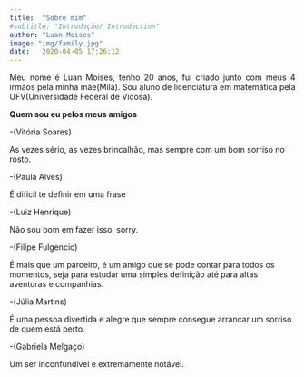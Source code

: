 ```yaml
---
title:  "Sobre mim"
#subtitle: "Introdução/ Introduction"
author: "Luan Moises"
image: "img/family.jpg"
date:   2020-04-05 17:26:12
---
```


<p style="text-align: justify;">
Meu nome é Luan Moises, tenho 20 anos, fui criado junto com meus 4 irmãos pela minha mãe(Mila). Sou aluno de licenciatura em matemática pela UFV(Universidade Federal de Viçosa).
</p>




**Quem sou eu pelos meus amigos**

<p style="text-align: justify;">
 
-(Vitória Soares)

As vezes sério, as vezes brincalhão, mas sempre com um bom sorriso no rosto.






-(Paula Alves)

É difícil te definir em uma frase





-(Luiz Henrique)

Não sou bom em fazer isso, sorry.






-(Filipe Fulgencio)

É mais que um parceiro, é um amigo que se pode contar para todos os momentos, seja para estudar uma simples definição até para altas aventuras e companhias.






-(Júlia  Martins)

É uma pessoa divertida e alegre que sempre consegue arrancar um sorriso de quem está perto.





-(Gabriela Melgaço)

Um ser inconfundível e extremamente notável.






